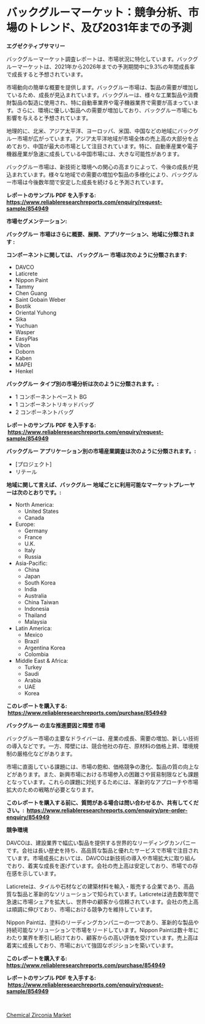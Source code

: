 <p><h1>バックグルーマーケット：競争分析、市場のトレンド、及び2031年までの予測</h1></p><p><strong>エグゼクティブサマリー</strong></p>
<p><p>バックグルーマーケット調査レポートは、市場状況に特化しています。バックグルーマーケットは、2021年から2026年までの予測期間中に9.3%の年間成長率で成長すると予想されています。</p><p>市場動向の簡単な概要を提供します。バックグルー市場は、製品の需要が増加しているため、成長が見込まれています。バックグルーは、様々な工業製品や消費財製品の製造に使用され、特に自動車業界や電子機器業界で需要が高まっています。さらに、環境に優しい製品への需要が増加しており、バックグルー市場にも影響を与えると予想されています。</p><p>地理的に、北米、アジア太平洋、ヨーロッパ、米国、中国などの地域にバックグルー市場が広がっています。アジア太平洋地域が市場全体の売上高の大部分を占めており、中国が最大の市場として注目されています。特に、自動車産業や電子機器産業が急速に成長している中国市場には、大きな可能性があります。</p><p>バックグルー市場は、新技術と環境への関心の高まりによって、今後の成長が見込まれています。様々な地域での需要の増加や製品の多様化により、バックグルー市場は今後数年間で安定した成長を続けると予測されています。</p></p>
<p><strong>レポートのサンプル PDF を入手する: <a href="https://www.reliableresearchreports.com/enquiry/request-sample/854949">https://www.reliableresearchreports.com/enquiry/request-sample/854949</a></strong></p>
<p><strong>市場セグメンテーション:</strong></p>
<p><strong> バックグルー 市場はさらに概要、展開、アプリケーション、地域に分類されます :</strong></p>
<p><strong>コンポーネントに関しては、 バックグルー 市場は次のように分類されます: &nbsp;</strong></p>
<p><ul><li>DAVCO</li><li>Laticrete</li><li>Nippon Paint</li><li>Tammy</li><li>Chen Guang</li><li>Saint Gobain Weber</li><li>Bostik</li><li>Oriental Yuhong</li><li>Sika</li><li>Yuchuan</li><li>Wasper</li><li>EasyPlas</li><li>Vibon</li><li>Doborn</li><li>Kaben</li><li>MAPEI</li><li>Henkel</li></ul></p>
<p><strong> バックグルー タイプ別の市場分析は次のように分類されます。:</strong></p>
<p><ul><li>1 コンポーネントペースト BG</li><li>1 コンポーネントリキッドバッグ</li><li>2 コンポーネントバッグ</li></ul></p>
<p><strong>レポートのサンプル PDF を入手する: &nbsp;<a href="https://www.reliableresearchreports.com/enquiry/request-sample/854949">https://www.reliableresearchreports.com/enquiry/request-sample/854949</a></strong></p>
<p><strong> バックグルー アプリケーション別の市場産業調査は次のように分類されます。:</strong></p>
<p><ul><li>[プロジェクト]</li><li>リテール</li></ul></p>
<p><strong>地域に関して言えば、バックグルー 地域ごとに利用可能なマーケットプレーヤーは次のとおりです。:</strong></p>
<p><ul>
    <li>
        North America:
        <ul>
            <li>United States</li>
            <li>Canada</li>
        </ul>
    </li>
    <li>
        Europe:
        <ul>
            <li>Germany</li>
            <li>France</li>
            <li>U.K.</li>
            <li>Italy</li>
            <li>Russia</li>
        </ul>
    </li>
    <li>
        Asia-Pacific:
        <ul>
            <li>China</li>
            <li>Japan</li>
            <li>South Korea</li>
            <li>India</li>
            <li>Australia</li>
            <li>China Taiwan</li>
            <li>Indonesia</li>
            <li>Thailand</li>
            <li>Malaysia</li>
        </ul>
    </li>
    <li>
        Latin America:
        <ul>
            <li>Mexico</li>
            <li>Brazil</li>
            <li>Argentina Korea</li>
            <li>Colombia</li>
        </ul>
    </li>
    <li>
        Middle East & Africa:
        <ul>
            <li>Turkey</li>
            <li>Saudi</li>
            <li>Arabia</li>
            <li>UAE</li>
            <li>Korea</li>
        </ul>
    </li>
    </ul></p>
<p><strong>このレポートを購入する: &nbsp;<a href="https://www.reliableresearchreports.com/purchase/854949">https://www.reliableresearchreports.com/purchase/854949</a></strong></p>
<p><strong>バックグルー の主な推進要因と障壁 市場</strong></p>
<p><p>バックグルー市場の主要なドライバーは、産業の成長、需要の増加、新しい技術の導入などです。一方、障壁には、競合他社の存在、原材料の価格上昇、環境規制の厳格化などがあります。</p><p>市場に直面している課題には、市場の飽和、価格競争の激化、製品の質の向上などがあります。また、新興市場における市場参入の困難さや貿易制限なども課題となっています。これらの課題に対処するためには、革新的なアプローチや市場拡大のための戦略が必要となります。</p></p>
<p><strong>このレポートを購入する前に、質問がある場合は問い合わせるか、共有してください。:&nbsp; <a href="https://www.reliableresearchreports.com/enquiry/pre-order-enquiry/854949">https://www.reliableresearchreports.com/enquiry/pre-order-enquiry/854949</a></strong></p>
<p><strong>競争環境</strong></p>
<p><p>DAVCOは、建設業界で幅広い製品を提供する世界的なリーディングカンパニーです。会社は長い歴史を持ち、高品質な製品と優れたサービスで市場で注目されています。市場成長においては、DAVCOは新技術の導入や市場拡大に取り組んでおり、着実な成長を遂げています。会社の売上高は安定しており、市場での存在感を示しています。</p><p>Laticreteは、タイルや石材などの建築材料を輸入・販売する企業であり、高品質な製品と革新的なソリューションで知られています。Laticreteは過去数年間で急速に市場シェアを拡大し、世界中の顧客から信頼されています。会社の売上高は順調に伸びており、市場における競争力を維持しています。</p><p>Nippon Paintは、塗料のリーディングカンパニーの一つであり、革新的な製品や持続可能なソリューションで市場をリードしています。Nippon Paintは数十年にわたり業界を牽引し続けており、顧客からの高い評価を受けています。売上高は着実に成長しており、市場において強固なポジションを築いています。</p></p>
<p><strong>このレポートを購入する: &nbsp; <a href="https://www.reliableresearchreports.com/purchase/854949">https://www.reliableresearchreports.com/purchase/854949</a></strong></p>
<p><strong>レポートのサンプル PDF を入手する: &nbsp;<a href="https://www.reliableresearchreports.com/enquiry/request-sample/854949">https://www.reliableresearchreports.com/enquiry/request-sample/854949</a></strong><strong></strong></p>
<p>&nbsp;</p>
<p><p><a href="https://carnation-joke-41f.notion.site/Chemical-Zirconia-Market-Insights-Market-Players-and-Forecast-Till-2031-6d2d8c9fa0f54d0aaaa9e53e19e34c56">Chemical Zirconia Market</a></p></p>